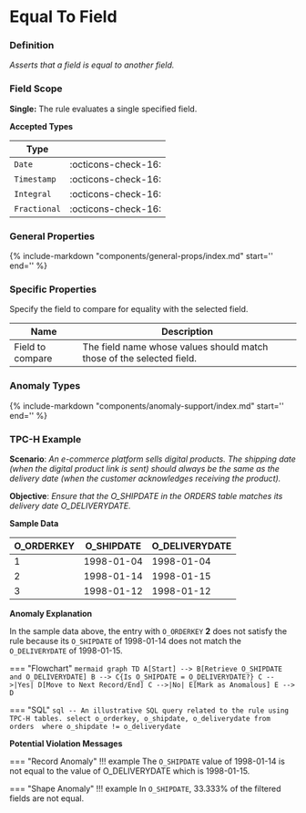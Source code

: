 # Equal To Field

### Definition

*Asserts that a field is equal to another field.*

### Field Scope

**Single:** The rule evaluates a single specified field.

**Accepted Types**

| Type        |                            |
|-------------|----------------------------|
| `Date`      | <div style="text-align:center">:octicons-check-16:</div>        |
| `Timestamp` | <div style="text-align:center">:octicons-check-16:</div>        |
| `Integral`  | <div style="text-align:center">:octicons-check-16:</div>        |
| `Fractional`| <div style="text-align:center">:octicons-check-16:</div>        |

### General Properties

{%
    include-markdown "components/general-props/index.md"
    start='<!-- all-props--start -->'
    end='<!-- all-props--end -->'
%}

### Specific Properties

Specify the field to compare for equality with the selected field.

| Name                 | Description                                                                   |
|----------------------|-------------------------------------------------------------------------------|
| <div class="text-primary">Field to compare</div> | The field name whose values should match those of the selected field. |

### Anomaly Types

{%
    include-markdown "components/anomaly-support/index.md"
    start='<!-- all-types--start -->'
    end='<!-- all-types--end -->'
%}

### TPC-H Example

**Scenario**: *An e-commerce platform sells digital products. The shipping date (when the digital product link is sent) should always be the same as the delivery date (when the customer acknowledges receiving the product).*

**Objective**: *Ensure that the O_SHIPDATE in the ORDERS table matches its delivery date O_DELIVERYDATE.*

**Sample Data**

| O_ORDERKEY | O_SHIPDATE  | O_DELIVERYDATE |
|------------|-------------|----------------|
| 1          | 1998-01-04  | 1998-01-04     |
| 2          | <span class="text-negative">1998-01-14</span>  | 1998-01-15 |
| 3          | 1998-01-12  | 1998-01-12     |

**Anomaly Explanation**

In the sample data above, the entry with `O_ORDERKEY` **2** does not satisfy the rule because its `O_SHIPDATE` of 1998-01-14 does not match the `O_DELIVERYDATE` of 1998-01-15.

=== "Flowchart"
    ``` mermaid
    graph TD
    A[Start] --> B[Retrieve O_SHIPDATE and O_DELIVERYDATE]
    B --> C{Is O_SHIPDATE = O_DELIVERYDATE?}
    C -->|Yes| D[Move to Next Record/End]
    C -->|No| E[Mark as Anomalous]
    E --> D
    ```

=== "SQL"
    ```sql
    -- An illustrative SQL query related to the rule using TPC-H tables.
    select
        o_orderkey,
        o_shipdate,
        o_deliverydate
    from orders 
    where
        o_shipdate != o_deliverydate
    ```

**Potential Violation Messages**

=== "Record Anomaly"
    !!! example
        The `O_SHIPDATE` value of 1998-01-14 is not equal to the value of O_DELIVERYDATE which is 1998-01-15.

=== "Shape Anomaly"
    !!! example
        In `O_SHIPDATE`, 33.333% of the filtered fields are not equal.

